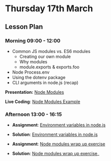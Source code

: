 # Thursday 17th March

## Lesson Plan

### Morning 09:00 - 12:00

+ Common JS modules vs. ES6 modules
    + Creating our own module
    + Why modules
    + module.exports & exports.foo
+ Node Process.env
+ Using the dotenv package
+ CLI arguments in node.js (recap)

**Presentation:** [Node Modules](https://docs.google.com/presentation/d/1idz_c6T7eKWpjugk226eit0zax6m8YDbN_2faxcmFJU/edit#slide=id.p)

**Live Coding**: [Node Modules Example](https://github.com/GillesDCI/node-modules-example)

### Afternoon 13:00 - 16:15

+ **Assignment**: [Environment variables in node.js](https://github.com/FrancoSpeziali/node-environment-variables)
+ **Solution**:  [Environment variables in node.js](https://github.com/GillesDCI/node-environment-variables-solution)

+ **Assignment**: [Node modules wrap up exercise](https://github.com/GillesDCI/node-modules-exercise-wrapup)
+ **Solution**:  [Node modules wrap up exercise](https://github.com/GillesDCI/node-modules-wrapup-solution)_
